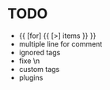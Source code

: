 # TODO

- {{ [for] {{ [>] items }} }}
- multiple line for comment
- ignored tags
- fixe \n
- custom tags
- plugins
